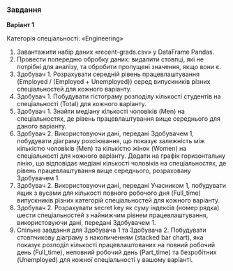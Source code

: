 ### Завдання

**Варіант 1**

Категорія спеціальності: «Engineering»

1. Завантажити набір даних «recent-grads.csv» у DataFrame Pandas.
2. Провести попередню обробку даних: видалити стовпці, які не потрібні для аналізу, та обробити пропущені значення, якщо вони є.
3. Здобувач 1. Розрахувати середній рівень працевлаштування (Employed / (Employed + Unemployed)) серед випускників різних спеціальностей для кожного варіанту.
4. Здобувач 1. Побудувати гістограму розподілу кількості студентів на спеціальності (Total) для кожного варіанту.
5. Здобувач 1. Знайти медіану кількості чоловіків (Men) на спеціальностях, де рівень працевлаштування вище середнього для даного варіанту.
6. Здобувач 2. Використовуючи дані, передані Здобувачем 1, побудувати діаграму розсіювання, що показує залежність між кількістю чоловіків (Men) та кількістю жінок (Women) на спеціальності для кожного варіанту. Додати на графік горизонтальну лінію, що відповідає медіані кількості чоловіків на спеціальностях, де рівень працевлаштування вище середнього, розраховану Здобувачем 1.
7. Здобувач 2. Використовуючи дані, передані Учасником 1, побудувати ящик з вусами для кількості повного робочого дня (Full_time) випускників різних категорій спеціальностей для кожного варіанту.
8. Здобувач 2. Розрахувати secret key як суму індексів (номер рядка) шести спеціальностей з найнижчим рівнем працевлаштування, використовуючи дані, передані Здобувачем 1.
9. Спільне завдання для Здобувача 1 та Здобувача 2. Побудувати стовпчикову діаграму з накопиченням (stacked bar chart), яка показує розподіл кількості працевлаштованих на повний робочий день (Full_time), неповний робочий день (Part_time) та безробітних (Unemployed) для кожної спеціальності у вашому варіанті.
